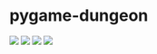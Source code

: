 # pygame-dungeon

<img src = "https://github.com/ultyjh/pygame-dungeon/blob/master/Capture%20title%20screen.PNG">
<img src = "https://github.com/ultyjh/pygame-dungeon/blob/master/Capture%20lvl%201.PNG">
<img src = "https://github.com/ultyjh/pygame-dungeon/blob/master/Capture%20lvl%202.PNG">
<img src = "https://github.com/ultyjh/pygame-dungeon/blob/master/Capture%20lvl%203.PNG">
